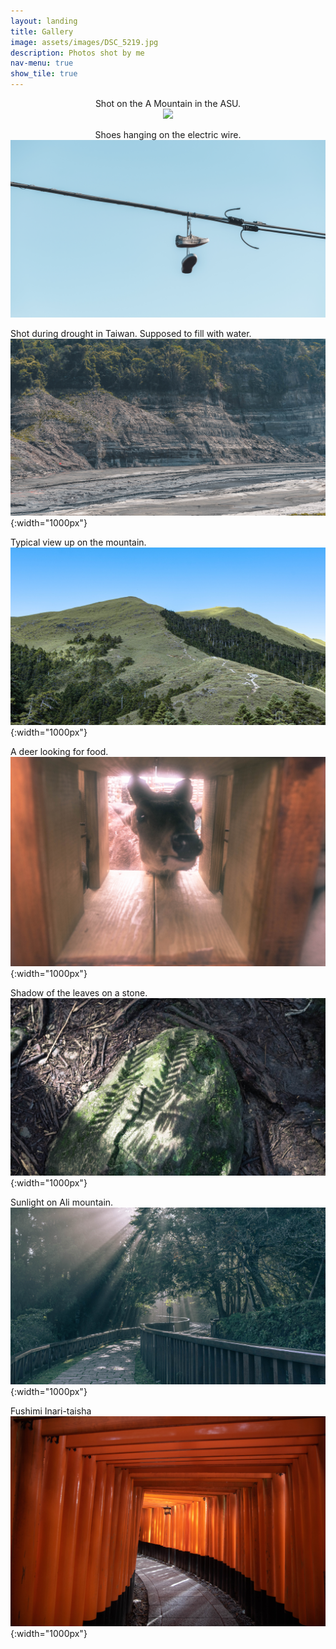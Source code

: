 ```yaml
---
layout: landing
title: Gallery
image: assets/images/DSC_5219.jpg
description: Photos shot by me
nav-menu: true
show_tile: true
---
```


<div align="center">
Shot on the A Mountain in the ASU. <br />
<img src="/assets/images/DSC_8479.jpg">
</div>

<p align="center">
Shoes hanging on the electric wire. <br />
<img src="/assets/images/DSC_8290.jpg" style="width:1000px">
</p>

Shot during drought in Taiwan. Supposed to fill with water. <br />
![drought](/assets/images/DSC_7094.jpg){:width="1000px"}
 
Typical view up on the mountain. <br />
![mountain](/assets/images/banner.jpg){:width="1000px"}

A deer looking for food. <br />
![deer](/assets/images/DSC_4542.jpg){:width="1000px"}

Shadow of the leaves on a stone. <br />
![shadow](/assets/images/DSC_4840.jpg){:width="1000px"}

Sunlight on Ali mountain. <br />
![sunlight](/assets/images/DSC_5219.jpg){:width="1000px"}

Fushimi Inari-taisha <br />
![shrine](/assets/images/IMG_4210.jpg){:width="1000px"}


